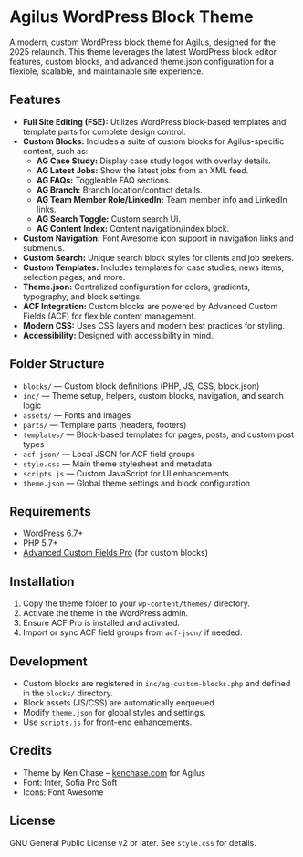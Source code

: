 # Agilus WordPress Block Theme

A modern, custom WordPress block theme for Agilus, designed for the 2025 relaunch. This theme leverages the latest WordPress block editor features, custom blocks, and advanced theme.json configuration for a flexible, scalable, and maintainable site experience.

## Features

- **Full Site Editing (FSE):** Utilizes WordPress block-based templates and template parts for complete design control.
- **Custom Blocks:** Includes a suite of custom blocks for Agilus-specific content, such as:
  - **AG Case Study:** Display case study logos with overlay details.
  - **AG Latest Jobs:** Show the latest jobs from an XML feed.
  - **AG FAQs:** Toggleable FAQ sections.
  - **AG Branch:** Branch location/contact details.
  - **AG Team Member Role/LinkedIn:** Team member info and LinkedIn links.
  - **AG Search Toggle:** Custom search UI.
  - **AG Content Index:** Content navigation/index block.
- **Custom Navigation:** Font Awesome icon support in navigation links and submenus.
- **Custom Search:** Unique search block styles for clients and job seekers.
- **Custom Templates:** Includes templates for case studies, news items, selection pages, and more.
- **Theme.json:** Centralized configuration for colors, gradients, typography, and block settings.
- **ACF Integration:** Custom blocks are powered by Advanced Custom Fields (ACF) for flexible content management.
- **Modern CSS:** Uses CSS layers and modern best practices for styling.
- **Accessibility:** Designed with accessibility in mind.

## Folder Structure

- `blocks/` — Custom block definitions (PHP, JS, CSS, block.json)
- `inc/` — Theme setup, helpers, custom blocks, navigation, and search logic
- `assets/` — Fonts and images
- `parts/` — Template parts (headers, footers)
- `templates/` — Block-based templates for pages, posts, and custom post types
- `acf-json/` — Local JSON for ACF field groups
- `style.css` — Main theme stylesheet and metadata
- `scripts.js` — Custom JavaScript for UI enhancements
- `theme.json` — Global theme settings and block configuration

## Requirements

- WordPress 6.7+
- PHP 5.7+
- [Advanced Custom Fields Pro](https://www.advancedcustomfields.com/pro/) (for custom blocks)

## Installation

1. Copy the theme folder to your `wp-content/themes/` directory.
2. Activate the theme in the WordPress admin.
3. Ensure ACF Pro is installed and activated.
4. Import or sync ACF field groups from `acf-json/` if needed.

## Development

- Custom blocks are registered in `inc/ag-custom-blocks.php` and defined in the `blocks/` directory.
- Block assets (JS/CSS) are automatically enqueued.
- Modify `theme.json` for global styles and settings.
- Use `scripts.js` for front-end enhancements.

## Credits

- Theme by Ken Chase – [kenchase.com](https://kenchase.com/) for Agilus
- Font: Inter, Sofia Pro Soft
- Icons: Font Awesome

## License

GNU General Public License v2 or later. See `style.css` for details.
